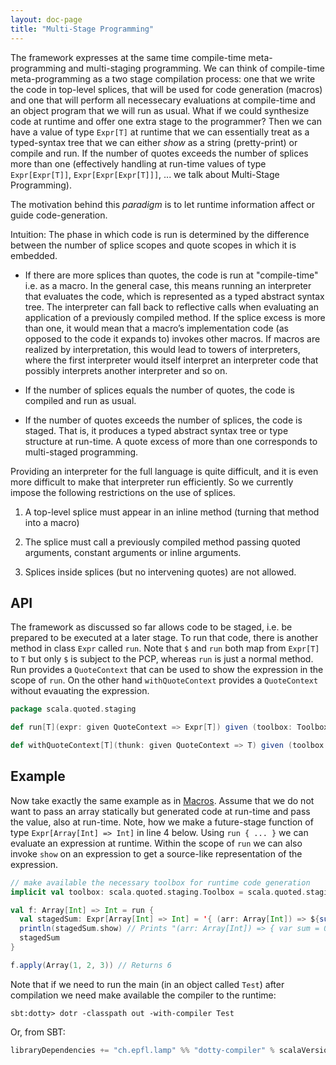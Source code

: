 ```yaml
---
layout: doc-page
title: "Multi-Stage Programming"
---
```


The framework expresses at the same time compile-time meta-programming and
multi-staging programming. We can think of compile-time meta-programming as a
two stage compilation process: one that we write the code in top-level splices,
that will be used for code generation (macros) and one that will perform all
necessecary evaluations at compile-time and an object program that we will run
as usual. What if we could synthesize code at runtime and offer one extra stage
to the programmer? Then we can have a value of type `Expr[T]` at runtime that we
can essentially treat as a typed-syntax tree that we can either _show_ as a
string (pretty-print) or compile and run. If the number of quotes exceeds the
number of splices more than one (effectively handling at run-time values of type
`Expr[Expr[T]]`, `Expr[Expr[Expr[T]]]`, ... we talk about Multi-Stage
Programming).

The motivation behind this _paradigm_ is to let runtime information affect or
guide code-generation.

Intuition: The phase in which code is run is determined by the difference
between the number of splice scopes and quote scopes in which it is embedded.

 - If there are more splices than quotes, the code is run at "compile-time" i.e.
   as a macro. In the general case, this means running an interpreter that
   evaluates the code, which is represented as a typed abstract syntax tree. The
   interpreter can fall back to reflective calls when evaluating an application
   of a previously compiled method.  If the splice excess is more than one, it
   would mean that a macro’s implementation code (as opposed to the code it
   expands to) invokes other macros. If macros are realized by interpretation,
   this would lead to towers of interpreters, where the first interpreter would
   itself interpret an interpreter code that possibly interprets another
   interpreter and so on.

 - If the number of splices equals the number of quotes, the code is compiled
   and run as usual.

 - If the number of quotes exceeds the number of splices, the code is staged.
   That is, it produces a typed abstract syntax tree or type structure at
   run-time. A quote excess of more than one corresponds to multi-staged
   programming.

Providing an interpreter for the full language is quite difficult, and it is
even more difficult to make that interpreter run efficiently. So we currently
impose the following restrictions on the use of splices.

 1. A top-level splice must appear in an inline method (turning that method
    into a macro)

 2. The splice must call a previously compiled
    method passing quoted arguments, constant arguments or inline arguments.

 3. Splices inside splices (but no intervening quotes) are not allowed.


## API

The framework as discussed so far allows code to be staged, i.e. be prepared
to be executed at a later stage. To run that code, there is another method
in class `Expr` called `run`. Note that `$` and `run` both map from `Expr[T]`
to `T` but only `$` is subject to the PCP, whereas `run` is just a normal method.
Run provides a `QuoteContext` that can be used to show the expression in the scope of `run`.
On the other hand `withQuoteContext` provides a `QuoteContext` without evauating the expression.

```scala
package scala.quoted.staging

def run[T](expr: given QuoteContext => Expr[T]) given (toolbox: Toolbox): T = ...

def withQuoteContext[T](thunk: given QuoteContext => T) given (toolbox: Toolbox): T = ...
```

## Example

Now take exactly the same example as in [Macros](./macros.md). Assume that we
do not want to pass an array statically but generated code at run-time and pass
the value, also at run-time. Note, how we make a future-stage function of type
`Expr[Array[Int] => Int]` in line 4 below. Using `run { ... }` we can evaluate an 
expression at runtime. Within the scope of `run` we can also invoke `show` on an expression
to get a source-like representation of the expression.

```scala
// make available the necessary toolbox for runtime code generation
implicit val toolbox: scala.quoted.staging.Toolbox = scala.quoted.staging.Toolbox.make(getClass.getClassLoader)

val f: Array[Int] => Int = run {
  val stagedSum: Expr[Array[Int] => Int] = '{ (arr: Array[Int]) => ${sum('arr)}}
  println(stagedSum.show) // Prints "(arr: Array[Int]) => { var sum = 0; ... }"
  stagedSum
}

f.apply(Array(1, 2, 3)) // Returns 6
```

Note that if we need to run the main (in an object called `Test`) after
compilation we need make available the compiler to the runtime:

```shell
sbt:dotty> dotr -classpath out -with-compiler Test
```

Or, from SBT:

```scala
libraryDependencies += "ch.epfl.lamp" %% "dotty-compiler" % scalaVersion.value
```

